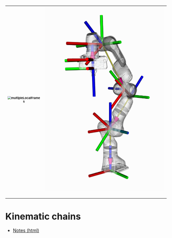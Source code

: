 
|   <img src="https://upload.wikimedia.org/wikipedia/commons/a/a0/ATHLETE_robot_climbing_a_hill.jpg" alt="multipleLocalFrames" style="zoom:67%;" />  |    ![](panda_tf.png)  |
| ---- | ---- |


---

# Kinematic chains

- [Notes (html)](https://htmlpreview.github.io/?https://github.com/eraldoribeiro/3D_transformations/blob/main/transformations3D.html)



